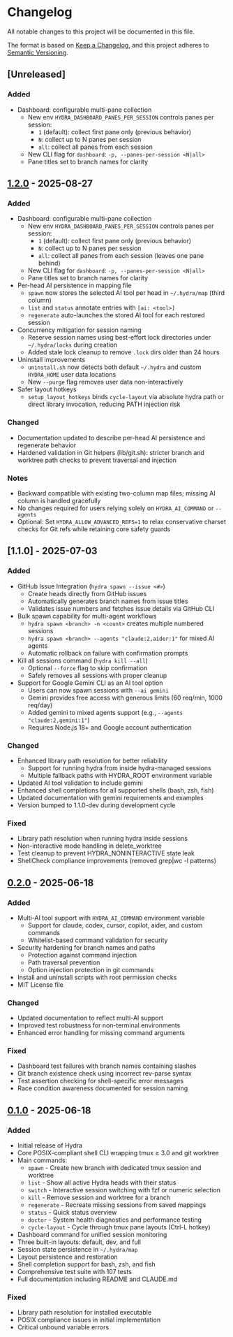 # Changelog

All notable changes to this project will be documented in this file.

The format is based on [Keep a Changelog](https://keepachangelog.com/en/1.0.0/),
and this project adheres to [Semantic Versioning](https://semver.org/spec/v2.0.0.html).

## [Unreleased]

### Added
- Dashboard: configurable multi-pane collection
  - New env `HYDRA_DASHBOARD_PANES_PER_SESSION` controls panes per session:
    - `1` (default): collect first pane only (previous behavior)
    - `N`: collect up to N panes per session
    - `all`: collect all panes from each session
  - New CLI flag for `dashboard`: `-p, --panes-per-session <N|all>`
  - Pane titles set to branch names for clarity

## [1.2.0] - 2025-08-27

### Added
- Dashboard: configurable multi-pane collection
  - New env `HYDRA_DASHBOARD_PANES_PER_SESSION` controls panes per session:
    - `1` (default): collect first pane only (previous behavior)
    - `N`: collect up to N panes per session
    - `all`: collect all panes from each session (leaves one pane behind)
  - New CLI flag for `dashboard`: `-p, --panes-per-session <N|all>`
  - Pane titles set to branch names for clarity
- Per-head AI persistence in mapping file
  - `spawn` now stores the selected AI tool per head in `~/.hydra/map` (third column)
  - `list` and `status` annotate entries with `[ai: <tool>]`
  - `regenerate` auto-launches the stored AI tool for each restored session
- Concurrency mitigation for session naming
  - Reserve session names using best-effort lock directories under `~/.hydra/locks` during creation
  - Added stale lock cleanup to remove `.lock` dirs older than 24 hours
- Uninstall improvements
  - `uninstall.sh` now detects both default `~/.hydra` and custom `HYDRA_HOME` user data locations
  - New `--purge` flag removes user data non-interactively
 - Safer layout hotkeys
   - `setup_layout_hotkeys` binds `cycle-layout` via absolute hydra path or direct library invocation, reducing PATH injection risk

### Changed
- Documentation updated to describe per-head AI persistence and regenerate behavior
- Hardened validation in Git helpers (lib/git.sh): stricter branch and worktree path checks to prevent traversal and injection

### Notes
- Backward compatible with existing two-column map files; missing AI column is handled gracefully
- No changes required for users relying solely on `HYDRA_AI_COMMAND` or `--agents`
- Optional: Set `HYDRA_ALLOW_ADVANCED_REFS=1` to relax conservative charset checks for Git refs while retaining core safety guards

## [1.1.0] - 2025-07-03

### Added
- GitHub Issue Integration (`hydra spawn --issue <#>`)
  - Create heads directly from GitHub issues
  - Automatically generates branch names from issue titles
  - Validates issue numbers and fetches issue details via GitHub CLI
- Bulk spawn capability for multi-agent workflows
  - `hydra spawn <branch> -n <count>` creates multiple numbered sessions
  - `hydra spawn <branch> --agents "claude:2,aider:1"` for mixed AI agents
  - Automatic rollback on failure with confirmation prompts
- Kill all sessions command (`hydra kill --all`)
  - Optional `--force` flag to skip confirmation
  - Safely removes all sessions with proper cleanup
- Support for Google Gemini CLI as an AI tool option
  - Users can now spawn sessions with `--ai gemini`
  - Gemini provides free access with generous limits (60 req/min, 1000 req/day)
  - Added gemini to mixed agents support (e.g., `--agents "claude:2,gemini:1"`)
  - Requires Node.js 18+ and Google account authentication

### Changed
- Enhanced library path resolution for better reliability
  - Support for running hydra from inside hydra-managed sessions
  - Multiple fallback paths with HYDRA_ROOT environment variable
- Updated AI tool validation to include gemini
- Enhanced shell completions for all supported shells (bash, zsh, fish)
- Updated documentation with gemini requirements and examples
- Version bumped to 1.1.0-dev during development cycle

### Fixed
- Library path resolution when running hydra inside sessions
- Non-interactive mode handling in delete_worktree
- Test cleanup to prevent HYDRA_NONINTERACTIVE state leak
- ShellCheck compliance improvements (removed grep|wc -l patterns)

## [0.2.0] - 2025-06-18

### Added
- Multi-AI tool support with `HYDRA_AI_COMMAND` environment variable
  - Support for claude, codex, cursor, copilot, aider, and custom commands
  - Whitelist-based command validation for security
- Security hardening for branch names and paths
  - Protection against command injection
  - Path traversal prevention
  - Option injection protection in git commands
- Install and uninstall scripts with root permission checks
- MIT License file

### Changed
- Updated documentation to reflect multi-AI support
- Improved test robustness for non-terminal environments
- Enhanced error handling for missing command arguments

### Fixed
- Dashboard test failures with branch names containing slashes
- Git branch existence check using incorrect rev-parse syntax
- Test assertion checking for shell-specific error messages
- Race condition awareness documented for session naming

## [0.1.0] - 2025-06-18

### Added
- Initial release of Hydra
- Core POSIX-compliant shell CLI wrapping tmux ≥ 3.0 and git worktree
- Main commands:
  - `spawn` - Create new branch with dedicated tmux session and worktree
  - `list` - Show all active Hydra heads with their status
  - `switch` - Interactive session switching with fzf or numeric selection
  - `kill` - Remove session and worktree for a branch
  - `regenerate` - Recreate missing sessions from saved mappings
  - `status` - Quick status overview
  - `doctor` - System health diagnostics and performance testing
  - `cycle-layout` - Cycle through tmux pane layouts (Ctrl-L hotkey)
- Dashboard command for unified session monitoring
- Three built-in layouts: default, dev, and full
- Session state persistence in `~/.hydra/map`
- Layout persistence and restoration
- Shell completion support for bash, zsh, and fish
- Comprehensive test suite with 107 tests
- Full documentation including README and CLAUDE.md

### Fixed
- Library path resolution for installed executable
- POSIX compliance issues in initial implementation
- Critical unbound variable errors

[0.2.0]: https://github.com/yourusername/hydra/compare/v0.1.0...v0.2.0
[0.1.0]: https://github.com/yourusername/hydra/releases/tag/v0.1.0
[1.2.0]: https://github.com/yourusername/hydra/compare/release/v1.1.0...release/v1.2.0

